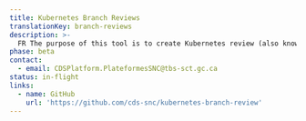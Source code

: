 ```yaml
---
title: Kubernetes Branch Reviews
translationKey: branch-reviews
description: >-
  FR The purpose of this tool is to create Kubernetes review (also known as staging) applications that reflect the code on a Git branch using an isolated Kubernetes cluster. This allows you to test and review your application in an interactive environment without solely relying on interpreting the code changes in a branch. We also want all this information to be easily accessible through GitHub.
phase: beta
contact:
  - email: CDSPlatform.PlateformesSNC@tbs-sct.gc.ca
status: in-flight
links:
  - name: GitHub
    url: 'https://github.com/cds-snc/kubernetes-branch-review'
---
```


